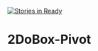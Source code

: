 [![Stories in Ready](https://badge.waffle.io/esayler/2DoBox-Pivot.svg?label=ready&title=Ready)](http://waffle.io/esayler/2DoBox-Pivot)
# 2DoBox-Pivot
